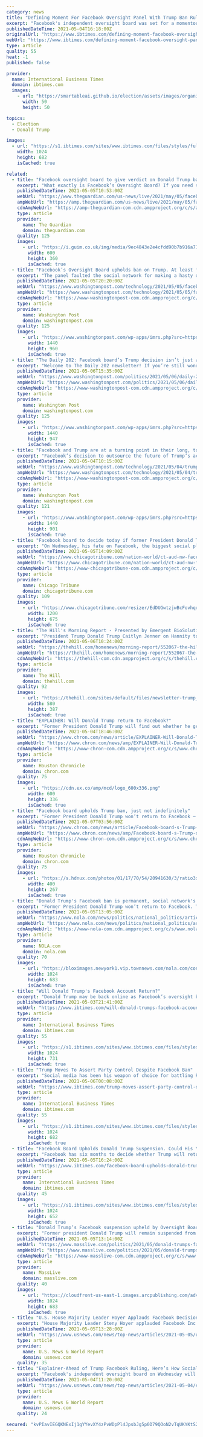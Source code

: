 ```yaml
---
category: news
title: "Defining Moment For Facebook Oversight Panel With Trump Ban Ruling"
excerpt: "Facebook's independent oversight board was set for a momentous decision on the platform's ban of former US president Donald Trump, as debate swirls on the role of social media in curbing hateful and abusive speech while controlling political discourse."
publishedDateTime: 2021-05-04T16:18:00Z
originalUrl: "https://www.ibtimes.com/defining-moment-facebook-oversight-panel-trump-ban-ruling-3192936"
webUrl: "https://www.ibtimes.com/defining-moment-facebook-oversight-panel-trump-ban-ruling-3192936"
type: article
quality: 55
heat: -1
published: false

provider:
  name: International Business Times
  domain: ibtimes.com
  images:
    - url: "https://smartableai.github.io/election/assets/images/organizations/ibtimes.com-50x50.jpg"
      width: 50
      height: 50

topics:
  - Election
  - Donald Trump

images:
  - url: "https://s1.ibtimes.com/sites/www.ibtimes.com/files/styles/full/public/2021/01/21/donald-trump-is-seen-addressing-supporters-flooding-the.jpg"
    width: 1024
    height: 682
    isCached: true

related:
  - title: "Facebook oversight board to give verdict on Donald Trump ban – live"
    excerpt: "What exactly is Facebook’s Oversight Board? If you need some catching up on exactly what Facebook’s Oversight Board is, here are some basic facts: Facebook announced the creat"
    publishedDateTime: 2021-05-05T10:53:00Z
    webUrl: "https://www.theguardian.com/us-news/live/2021/may/05/facebook-donald-trump-ban-us-politics-biden-live?page=with:block-6091a7488f08ae30bfe0426d"
    ampWebUrl: "https://amp.theguardian.com/us-news/live/2021/may/05/facebook-donald-trump-ban-us-politics-biden-live"
    cdnAmpWebUrl: "https://amp-theguardian-com.cdn.ampproject.org/c/s/amp.theguardian.com/us-news/live/2021/may/05/facebook-donald-trump-ban-us-politics-biden-live"
    type: article
    provider:
      name: The Guardian
      domain: theguardian.com
    quality: 125
    images:
      - url: "https://i.guim.co.uk/img/media/9ec4843e2e4cfdd90b7b916a71df314a47003225/0_59_5000_3000/master/5000.jpg?width=300&quality=45&auto=format&fit=max&dpr=2&s=4481d464346f41d93bb22d4493664ab4"
        width: 600
        height: 360
        isCached: true
  - title: "Facebook’s Oversight Board upholds ban on Trump. At least for now."
    excerpt: "The panel faulted the social network for making a hasty decision without clear criteria and told Facebook to reevaluate the decision within six months."
    publishedDateTime: 2021-05-05T20:20:00Z
    webUrl: "https://www.washingtonpost.com/technology/2021/05/05/facebook-trump-decision/"
    ampWebUrl: "https://www.washingtonpost.com/technology/2021/05/05/facebook-trump-decision/?outputType=amp"
    cdnAmpWebUrl: "https://www-washingtonpost-com.cdn.ampproject.org/c/s/www.washingtonpost.com/technology/2021/05/05/facebook-trump-decision/?outputType=amp"
    type: article
    provider:
      name: Washington Post
      domain: washingtonpost.com
    quality: 125
    images:
      - url: "https://www.washingtonpost.com/wp-apps/imrs.php?src=https://arc-anglerfish-washpost-prod-washpost.s3.amazonaws.com/public/CXWOKATSREI6XBSRNUYJD2WGH4.jpg&w=1440"
        width: 1440
        height: 960
        isCached: true
  - title: "The Daily 202: Facebook board’s Trump decision isn’t just about Trump"
    excerpt: "Welcome to The Daily 202 newsletter! If you’re still wondering, in 2021, how powerful Facebook is, consider that their oversight board’s website is just oversightboard dot com. Tell your friends to sign up here."
    publishedDateTime: 2021-05-06T15:35:00Z
    webUrl: "https://www.washingtonpost.com/politics/2021/05/06/daily-202-facebook-boards-trump-decision-isnt-just-about-trump/"
    ampWebUrl: "https://www.washingtonpost.com/politics/2021/05/06/daily-202-facebook-boards-trump-decision-isnt-just-about-trump/?outputType=amp"
    cdnAmpWebUrl: "https://www-washingtonpost-com.cdn.ampproject.org/c/s/www.washingtonpost.com/politics/2021/05/06/daily-202-facebook-boards-trump-decision-isnt-just-about-trump/?outputType=amp"
    type: article
    provider:
      name: Washington Post
      domain: washingtonpost.com
    quality: 125
    images:
      - url: "https://www.washingtonpost.com/wp-apps/imrs.php?src=https://arc-anglerfish-washpost-prod-washpost.s3.amazonaws.com/public/G6PQNKVOAUI6XAWBRFVMVFK3XE.jpg&w=1440"
        width: 1440
        height: 947
        isCached: true
  - title: "Facebook and Trump are at a turning point in their long, tortured relationship"
    excerpt: "Facebook’s decision to outsource the future of Trump’s account to an independent Oversight Board stems from a tortured relationship with the former president. It could also set a precedent on how social media companies handle politicians and on how they will balance free speech and harm."
    publishedDateTime: 2021-05-04T10:15:00Z
    webUrl: "https://www.washingtonpost.com/technology/2021/05/04/trump-facebook-relationship-history/"
    ampWebUrl: "https://www.washingtonpost.com/technology/2021/05/04/trump-facebook-relationship-history/?outputType=amp"
    cdnAmpWebUrl: "https://www-washingtonpost-com.cdn.ampproject.org/c/s/www.washingtonpost.com/technology/2021/05/04/trump-facebook-relationship-history/?outputType=amp"
    type: article
    provider:
      name: Washington Post
      domain: washingtonpost.com
    quality: 121
    images:
      - url: "https://www.washingtonpost.com/wp-apps/imrs.php?src=https://arc-anglerfish-washpost-prod-washpost.s3.amazonaws.com/public/SUC6YBUU2II6XKW4V54HAGRQZI.jpg&w=1440"
        width: 1440
        height: 901
        isCached: true
  - title: "Facebook board to decide today if former President Donald Trump can post again on the social media site"
    excerpt: "On Wednesday, his fate on Facebook, the biggest social platform around, will be decided. The company’s quasi-independent Oversight Board will announce its ruling around 9 a.m. ET. If it rules in Trump’s favor,"
    publishedDateTime: 2021-05-05T14:09:00Z
    webUrl: "https://www.chicagotribune.com/nation-world/ct-aud-nw-facebook-trump-decision-20210505-2cvwvvrzd5f5fawgmw652r34gu-story.html"
    ampWebUrl: "https://www.chicagotribune.com/nation-world/ct-aud-nw-facebook-trump-decision-20210505-2cvwvvrzd5f5fawgmw652r34gu-story.html?outputType=amp"
    cdnAmpWebUrl: "https://www-chicagotribune-com.cdn.ampproject.org/c/s/www.chicagotribune.com/nation-world/ct-aud-nw-facebook-trump-decision-20210505-2cvwvvrzd5f5fawgmw652r34gu-story.html?outputType=amp"
    type: article
    provider:
      name: Chicago Tribune
      domain: chicagotribune.com
    quality: 109
    images:
      - url: "https://www.chicagotribune.com/resizer/EdDUGwtzjwBcFovhqqYK-Scvjqw=/1200x0/top/cloudfront-us-east-1.images.arcpublishing.com/tronc/ZXEMQWNFPFACPHFROHLXQYAWMM.jpg"
        width: 1200
        height: 675
        isCached: true
  - title: "The Hill's Morning Report - Presented by Emergent BioSolutions - Facebook upholds Trump ban; GOP leaders back Stefanik to replace Cheney"
    excerpt: "President Trump Donald Trump Caitlyn Jenner on Hannity touts Trump: 'He was a disruptor' Ivanka Trump doubles down on vaccine push with post celebrating second shot Conservative Club for Growth PAC comes out against Stefanik to replace Cheney MORE checks his phone on a golf course\" width=\"580\" height=\"387\" data-delta=\"2\"> Welcome to The Hill’s Morning Report."
    publishedDateTime: 2021-05-06T10:24:00Z
    webUrl: "https://thehill.com/homenews/morning-report/552067-the-hills-morning-report"
    ampWebUrl: "https://thehill.com/homenews/morning-report/552067-the-hills-morning-report?amp"
    cdnAmpWebUrl: "https://thehill-com.cdn.ampproject.org/c/s/thehill.com/homenews/morning-report/552067-the-hills-morning-report?amp"
    type: article
    provider:
      name: The Hill
      domain: thehill.com
    quality: 92
    images:
      - url: "https://thehill.com/sites/default/files/newsletter-trump_050621getty.jpg"
        width: 580
        height: 387
        isCached: true
  - title: "EXPLAINER: Will Donald Trump return to Facebook?"
    excerpt: "Former President Donald Trump will find out whether he gets to return to Facebook on Wednesday, when the social network’s quasi-independent Oversight Board plans to announce its ruling in the high-profile case."
    publishedDateTime: 2021-05-04T18:46:00Z
    webUrl: "https://www.chron.com/news/article/EXPLAINER-Will-Donald-Trump-return-to-Facebook-16151044.php"
    ampWebUrl: "https://www.chron.com/news/amp/EXPLAINER-Will-Donald-Trump-return-to-Facebook-16151044.php"
    cdnAmpWebUrl: "https://www-chron-com.cdn.ampproject.org/c/s/www.chron.com/news/amp/EXPLAINER-Will-Donald-Trump-return-to-Facebook-16151044.php"
    type: article
    provider:
      name: Houston Chronicle
      domain: chron.com
    quality: 75
    images:
      - url: "https://cdn.ex.co/amp/mcd/logo_600x336.png"
        width: 600
        height: 336
        isCached: true
  - title: "Facebook board upholds Trump ban, just not indefinitely"
    excerpt: "Former President Donald Trump won’t return to Facebook — at least not yet. The social network’s quasi-independent Oversight Board voted to uphold his ban from the platform after his account was suspended four months ago."
    publishedDateTime: 2021-05-07T03:56:00Z
    webUrl: "https://www.chron.com/news/article/Facebook-board-s-Trump-decision-could-have-wider-16152347.php"
    ampWebUrl: "https://www.chron.com/news/amp/Facebook-board-s-Trump-decision-could-have-wider-16152347.php"
    cdnAmpWebUrl: "https://www-chron-com.cdn.ampproject.org/c/s/www.chron.com/news/amp/Facebook-board-s-Trump-decision-could-have-wider-16152347.php"
    type: article
    provider:
      name: Houston Chronicle
      domain: chron.com
    quality: 75
    images:
      - url: "https://s.hdnux.com/photos/01/17/70/54/20941630/3/ratio3x2_400.jpg"
        width: 400
        height: 267
        isCached: true
  - title: "Donald Trump's Facebook ban is permanent, social network's Oversight Board rules"
    excerpt: "Former President Donald Trump won’t return to Facebook. The social network’s quasi-independent Oversight Board has voted to permanently ban his account after it was suspended four months ago for inciting violence that led to the deadly Jan."
    publishedDateTime: 2021-05-05T13:05:00Z
    webUrl: "https://www.nola.com/news/politics/national_politics/article_af3cfcd0-ada1-11eb-abd2-c3ef83b7cf9b.html"
    ampWebUrl: "https://www.nola.com/news/politics/national_politics/article_af3cfcd0-ada1-11eb-abd2-c3ef83b7cf9b.amp.html"
    cdnAmpWebUrl: "https://www-nola-com.cdn.ampproject.org/c/s/www.nola.com/news/politics/national_politics/article_af3cfcd0-ada1-11eb-abd2-c3ef83b7cf9b.amp.html"
    type: article
    provider:
      name: NOLA.com
      domain: nola.com
    quality: 70
    images:
      - url: "https://bloximages.newyork1.vip.townnews.com/nola.com/content/tncms/assets/v3/editorial/8/b3/8b3ccfa8-ada2-11eb-897f-d3cffbf2ca1e/6092981d6297f.image.jpg?resize=1024%2C683"
        width: 1024
        height: 683
        isCached: true
  - title: "Will Donald Trump's Facebook Account Return?"
    excerpt: "Donald Trump may be back online as Facebook’s oversight board prepares to announce its decision on his expulsion from the platform. The former president was given the boot a day after the Jan. 6 Capitol riot and the decision Wednesday is certain to attract political controversy from one side or the other."
    publishedDateTime: 2021-05-03T21:41:00Z
    webUrl: "https://www.ibtimes.com/will-donald-trumps-facebook-account-return-3192364"
    type: article
    provider:
      name: International Business Times
      domain: ibtimes.com
    quality: 55
    images:
      - url: "https://s1.ibtimes.com/sites/www.ibtimes.com/files/styles/full/public/2021/03/25/us-president-donald-trump-during-a-february-16.jpg"
        width: 1024
        height: 731
        isCached: true
  - title: "Trump Moves To Assert Party Control Despite Facebook Ban"
    excerpt: "Social media has been his weapon of choice for battling Republican dissidents, but Donald Trump is seeking to tighten his iron grip on the party even after a ruling Wednesday extending his ban on Facebook."
    publishedDateTime: 2021-05-06T00:08:00Z
    webUrl: "https://www.ibtimes.com/trump-moves-assert-party-control-despite-facebook-ban-3193784"
    type: article
    provider:
      name: International Business Times
      domain: ibtimes.com
    quality: 55
    images:
      - url: "https://s1.ibtimes.com/sites/www.ibtimes.com/files/styles/full/public/2021/05/05/former-us-president-donald-trump-who-remains-the.jpg"
        width: 1024
        height: 682
        isCached: true
  - title: "Facebook Board Upholds Donald Trump Suspension. Could His YouTube,Twitter Accounts Return?"
    excerpt: "Facebook has six months to decide whether Trump will return or be banned outright. What are his odds on other social media platforms?"
    publishedDateTime: 2021-05-05T16:24:00Z
    webUrl: "https://www.ibtimes.com/facebook-board-upholds-donald-trump-suspension-could-his-youtubetwitter-accounts-3193568"
    type: article
    provider:
      name: International Business Times
      domain: ibtimes.com
    quality: 45
    images:
      - url: "https://s1.ibtimes.com/sites/www.ibtimes.com/files/styles/full/public/2021/05/05/donald-trump-was-suspended-from-facebook-and-instagram.jpg"
        width: 1024
        height: 652
        isCached: true
  - title: "Donald Trump’s Facebook suspension upheld by Oversight Board; group calls on social media giant to conduct six-month review of case, policies"
    excerpt: "Former president Donald Trump will remain suspended from posting on Facebook, the world’s most popular social media platform, according to an independent Oversight Board. But the board, a diverse group of international experts in law,"
    publishedDateTime: 2021-05-05T13:14:00Z
    webUrl: "https://www.masslive.com/politics/2021/05/donald-trumps-facebook-suspension-upheld-by-oversight-board-calls-on-social-media-giant-to-conduct-six-month-review.html"
    ampWebUrl: "https://www.masslive.com/politics/2021/05/donald-trumps-facebook-suspension-upheld-by-oversight-board-calls-on-social-media-giant-to-conduct-six-month-review.html?outputType=amp"
    cdnAmpWebUrl: "https://www-masslive-com.cdn.ampproject.org/c/s/www.masslive.com/politics/2021/05/donald-trumps-facebook-suspension-upheld-by-oversight-board-calls-on-social-media-giant-to-conduct-six-month-review.html?outputType=amp"
    type: article
    provider:
      name: MassLive
      domain: masslive.com
    quality: 40
    images:
      - url: "https://cloudfront-us-east-1.images.arcpublishing.com/advancelocal/U3T3Z7ONNZDCBMPY2WPOZSOEPE.jpg"
        width: 1024
        height: 683
        isCached: true
  - title: "U.S. House Majority Leader Hoyer Applauds Facebook Decision on Trump"
    excerpt: "House Majority Leader Steny Hoyer applauded Facebook Inc's decision to maintain its suspension of Donald Trump after the Jan. 6 Capitol riots, saying it has the right to refuse to be a medium for the former Republican president."
    publishedDateTime: 2021-05-05T13:28:00Z
    webUrl: "https://www.usnews.com/news/top-news/articles/2021-05-05/us-house-majority-leader-hoyer-applauds-facebook-decision-on-trump"
    type: article
    provider:
      name: U.S. News & World Report
      domain: usnews.com
    quality: 35
  - title: "Explainer-Ahead of Trump Facebook Ruling, Here’s How Social Media Sites Handle World Leaders"
    excerpt: "Facebook's independent oversight board on Wednesday will announce whether it is overturning the company's suspension of former U.S. President Donald Trump's account. The long-awaited ruling will bring the focus back onto how the world's largest social network decides what world leaders and politicians can and can't say on their platforms."
    publishedDateTime: 2021-05-04T11:20:00Z
    webUrl: "https://www.usnews.com/news/top-news/articles/2021-05-04/explainer-ahead-of-trump-facebook-ruling-heres-how-social-media-sites-handle-world-leaders"
    type: article
    provider:
      name: U.S. News & World Report
      domain: usnews.com
    quality: 24

secured: "kvPIavIEGQKNExIj1gYYevXY4zPvWDpPl4JpsbJg5p0D79QOoN2vTqUKYKtS2S6otXPHhiHioVvqc6YcI/YkQEEiou8cZw2AwpYiFK0q81uBew8Oy8tnLcx/f6d01OZcMwDnmRjQI/xneyI1ubxDR0+g1WXFEIcxI7Yy9I2kPEtW2NGOVqzinZAeen6dHFVYJoaivT3RfwVQGjP90XZAiM58k71gUzST+/5Ze+64EC6H/bBUromlhf0O2a+tFDRl77nVkQn1DigmOrp2pIscAmk2+8/q/QWH+AFwJHL7rsartsB8amfinyLuFVk+VX31HeDFMMPSzsDkwH3OqpjLzG6bgjuPsk7HZ7yfEOusVnI=;GpiArsOKsacD17m+fuxi0w=="
---
```


